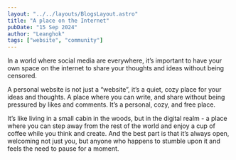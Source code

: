```yaml
---
layout: "../../layouts/BlogsLayout.astro"
title: "A place on the Internet"
pubDate: "15 Sep 2024"
author: "Leanghok"
tags: ["website", "community"]
---
```


In a world where social media are everywhere, it’s important to have your own
space on the internet to share your thoughts and ideas without being censored.

A personal website is not just a “website”, it’s a quiet, cozy place for
your ideas and thoughts. A place where you can write, and share without
being pressured by likes and comments. It’s a personal, cozy, and free place.

It’s like living in a small cabin in the woods, but in the digital realm - a place where
you can step away from the rest of the world and enjoy a cup of coffee while you think and create.
And the best part is that it’s always open, welcoming not just you, but
anyone who happens to stumble upon it and feels the need to pause for a moment.
